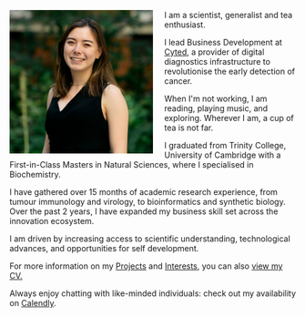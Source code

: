 <img src="Charlene_Tang_crop.jpg"
     alt="Profile photo"
     style="float: left; width: 50%; margin-right: 20px; margin-bottom: 10px;" />
   
I am a scientist, generalist and tea enthusiast. 

I lead Business Development at [Cyted](cyted.ai), a provider of digital diagnostics infrastructure to revolutionise the early detection of cancer.

When I'm not working, I am reading, playing music, and exploring. Wherever I am, a cup of tea is not far.

I graduated from Trinity College, University of Cambridge with a First-in-Class Masters in Natural Sciences, where I specialised in Biochemistry. 

I have gathered over 15 months of academic research experience, from tumour immunology and virology, to bioinformatics and synthetic biology. Over the past 2 years, I have expanded my business skill set across the innovation ecosystem. 

I am driven by increasing access to scientific understanding, technological advances, and opportunities for self development.

For more information on my [Projects](projects.md) and [Interests](interests.md), you can also [view my CV.](CV_Charlene_Tang_2021-01.pdf)

Always enjoy chatting with like-minded individuals: check out my availability on [Calendly](https://calendly.com/charleneostang/30min).
